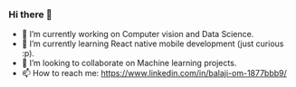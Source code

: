 ### Hi there 👋

- 🔭 I’m currently working on Computer vision and Data Science.
- 🌱 I’m currently learning React native mobile development (just curious :p).
- 👯 I’m looking to collaborate on Machine learning projects.
- 📫 How to reach me: https://www.linkedin.com/in/balaji-om-1877bbb9/
<!--
**balaji1994/balaji1994** is a ✨ _special_ ✨ repository because its `README.md` (this file) appears on your GitHub profile.

Here are some ideas to get you started:

- 🔭 I’m currently working on ... Computer vision and Data Science
- 🌱 I’m currently learning ... React native mobile development
- 👯 I’m looking to collaborate on ... Python projects
- 🤔 I’m looking for help with ... 
- 💬 Ask me about ...
- 📫 How to reach me: ... https://www.linkedin.com/in/balaji-om-1877bbb9/
- 😄 Pronouns: ...
- ⚡ Fun fact: ...
-->
